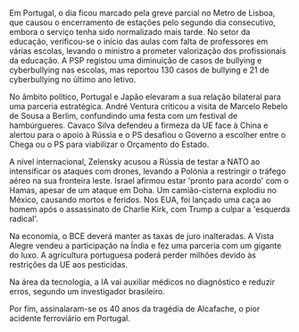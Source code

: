 Em Portugal, o dia ficou marcado pela greve parcial no Metro de Lisboa, que causou o encerramento de estações pelo segundo dia consecutivo, embora o serviço tenha sido normalizado mais tarde. No setor da educação, verificou-se o início das aulas com falta de professores em várias escolas, levando o ministro a prometer valorização dos profissionais da educação. A PSP registou uma diminuição de casos de bullying e cyberbullying nas escolas, mas reportou 130 casos de bullying e 21 de cyberbullying no último ano letivo.

No âmbito político, Portugal e Japão elevaram a sua relação bilateral para uma parceria estratégica. André Ventura criticou a visita de Marcelo Rebelo de Sousa a Berlim, confundindo uma festa com um festival de hambúrgueres. Cavaco Silva defendeu a firmeza da UE face à China e alertou para o apoio à Rússia e o PS desafiou o Governo a escolher entre o Chega ou o PS para viabilizar o Orçamento do Estado.

A nível internacional, Zelensky acusou a Rússia de testar a NATO ao intensificar os ataques com drones, levando a Polónia a restringir o tráfego aéreo na sua fronteira leste. Israel afirmou estar 'pronto para acordo' com o Hamas, apesar de um ataque em Doha. Um camião-cisterna explodiu no México, causando mortos e feridos. Nos EUA, foi lançado uma caça ao homem após o assassinato de Charlie Kirk, com Trump a culpar a 'esquerda radical'.

Na economia, o BCE deverá manter as taxas de juro inalteradas. A Vista Alegre vendeu a participação na Índia e fez uma parceria com um gigante do luxo. A agricultura portuguesa poderá perder milhões devido às restrições da UE aos pesticidas.

Na área da tecnologia, a IA vai auxiliar médicos no diagnóstico e reduzir erros, segundo um investigador brasileiro.

Por fim, assinalaram-se os 40 anos da tragédia de Alcafache, o pior acidente ferroviário em Portugal.
